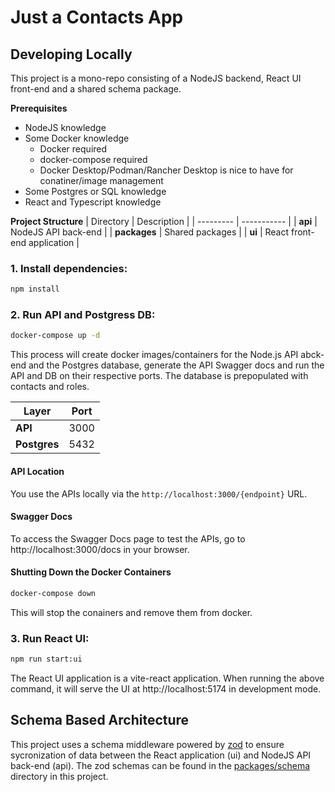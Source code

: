 # Just a Contacts App

## Developing Locally
This project is a mono-repo consisting of a NodeJS backend, React UI front-end and a shared schema package.

**Prerequisites**
- NodeJS knowledge
- Some Docker knowledge
  - Docker required
  - docker-compose required
  - Docker Desktop/Podman/Rancher Desktop is nice to have for conatiner/image management
- Some Postgres or SQL knowledge
- React and Typescript knowledge

**Project Structure**
| Directory | Description |
| --------- | ----------- |
| **api** | NodeJS API back-end |
| **packages** | Shared packages |
| **ui** | React front-end application |

### **1. Install dependencies:**
```bash
npm install
```

### **2. Run API and Postgress DB:**
```bash
docker-compose up -d
```
This process will create docker images/containers for the Node.js API abck-end and the Postgres database, generate the API Swagger docs and run the API and DB on their respective ports. The database is prepopulated with contacts and roles.

| Layer | Port |
| ----- | ---- |
| **API** | 3000 |
| **Postgres** | 5432 |

#### API Location
You use the APIs locally via the `http://localhost:3000/{endpoint}` URL.

#### Swagger Docs
To access the Swagger Docs page to test the APIs, go to http://localhost:3000/docs in your browser. 

#### Shutting Down the Docker Containers
```bash
docker-compose down
```
This will stop the conainers and remove them from docker.

### **3. Run React UI:**
```bash
npm run start:ui
```
The React UI application is a vite-react application. When running the above command, it will serve the UI at http://localhost:5174 in development mode.

## Schema Based Architecture

This project uses a schema middleware powered by [zod](https://zod.dev/) to ensure sycronization of data between the React application (ui) and NodeJS API back-end (api). The zod schemas can be found in the [packages/schema](./packages/schema/src) directory in this project. 
